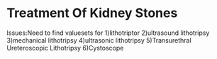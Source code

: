 # Treatment Of Kidney Stones

Issues:Need to find valuesets for 
1)lithotriptor
2)ultrasound lithotripsy
3)mechanical lithotripsy
4)ultrasonic lithotripsy
5)Transurethral Ureteroscopic Lithotripsy
6)Cystoscope
